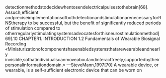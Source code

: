 detectionmethodstodecidewhentosendelectricalpulsestothebrain[68]. Assuch,efficient
andpreciseimplementationsofbothdetectionandstimulationarenecessaryforRNStherapy
to be successful, but the benefit of significantly reduced periods of stimulation compared to
otherregularlystimulatingsystemsadvocatesforthisneurostimulationmethod[69].10 CHAPTER1. INTRODUCTION
1.2 Fundamentals of Wearable Biosignal Recording
«Miniaturizationofcomponentshasenabledsystemsthatarewearableandnearly
invisible,sothatindividualscanmoveaboutandinteractfreely,supportedbytheir
personalinformationdomain.»
—SteveMann,1997[70]
A wearable device, or wearable, is a self-sufficient electronic device that can be worn on